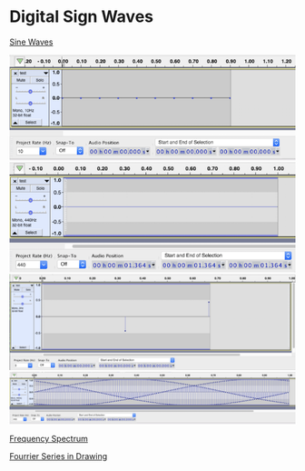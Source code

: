 # Digital Sign Waves


[Sine Waves](https://www.youtube.com/watch?v=ffSlRUmc7Ew)

<img src="images/DigitalSineWaves-10Hz.png" width="" height=""></img>
<img src="images/DigitalSineWaves-440Hz-ConcertPitchA.png" width="" height=""></img>
<img src="images/DigitalSineWaves-3Hz-amp-o5.png" width="" height=""></img>
<img src="images/DigitalSineWaves-440Hz-PitchD.png" width="" height=""></img>


[Frequency Spectrum](https://www.youtube.com/watch?v=r18Gi8lSkfM)

[Fourrier Series in Drawing](https://www.youtube.com/watch?v=ds0cmAV-Yek)
